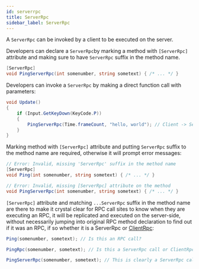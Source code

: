 ```yaml
---
id: serverrpc
title: ServerRpc
sidebar_label: ServerRpc
---
```


A ``ServerRpc`` can be invoked by a client to be executed on the server.

Developers can declare a ``ServerRpc``by marking a method with ``[ServerRpc]`` attribute and making sure to have ``ServerRpc`` suffix in the method name.

```csharp
[ServerRpc]
void PingServerRpc(int somenumber, string sometext) { /* ... */ }
```
Developers can invoke a ``ServerRpc`` by making a direct function call with parameters:

```csharp
void Update()
{
    if (Input.GetKeyDown(KeyCode.P))
    {
        PingServerRpc(Time.frameCount, "hello, world"); // Client -> Server
    }
}
```

Marking method with ``[ServerRpc]`` attribute and putting ``ServerRpc`` suffix to the method name are required, otherwise it will prompt error messages:

```csharp
// Error: Invalid, missing 'ServerRpc' suffix in the method name
[ServerRpc]
void Ping(int somenumber, string sometext) { /* ... */ }

// Error: Invalid, missing [ServerRpc] attribute on the method
void PingServerRpc(int somenumber, string sometext) { /* ... */ }
```

``[ServerRpc]`` attribute and matching ``...ServerRpc`` suffix in the method name are there to make it crystal clear for RPC call sites to know when they are executing an RPC, it will be replicated and executed on the server-side, without necessarily jumping into original RPC method declaration to find out if it was an RPC, if so whether it is a ServerRpc or [ClientRpc](ClientRpc.md):

```csharp
Ping(somenumber, sometext); // Is this an RPC call?

PingRpc(somenumber, sometext); // Is this a ServerRpc call or ClientRpc call?

PingServerRpc(somenumber, sometext); // This is clearly a ServerRpc call
```